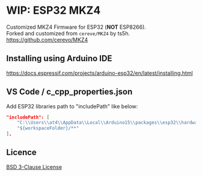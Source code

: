 # WIP: ESP32 MKZ4
Customized MKZ4 Firmware for ESP32 (**NOT** ESP8266).  
Forked and customized from `cereve/MKZ4` by ts5h.  
https://github.com/cerevo/MKZ4


## Installing using Arduino IDE

https://docs.espressif.com/projects/arduino-esp32/en/latest/installing.html


## VS Code / c_cpp_properties.json

Add ESP32 libraries path to "includePath" like below:

```.vscode/c_cpp_properties.json
"includePath": [
    "C:\\Users\\at4\\AppData\\Local\\Arduino15\\packages\\esp32\\hardware\\esp32\\2.0.2\\libraries",
    "${workspaceFolder}/**"
],
```


## Licence

[BSD 3-Clause License](https://opensource.org/licenses/BSD-3-Clause)